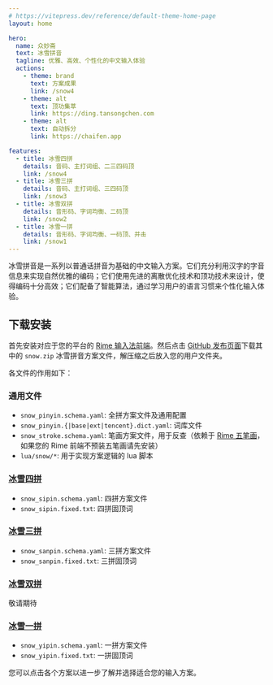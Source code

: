 ```yaml
---
# https://vitepress.dev/reference/default-theme-home-page
layout: home

hero:
  name: 众妙斋
  text: 冰雪拼音
  tagline: 优雅、高效、个性化的中文输入体验
  actions:
    - theme: brand
      text: 方案成果
      link: /snow4
    - theme: alt
      text: 顶功集萃
      link: https://ding.tansongchen.com
    - theme: alt
      text: 自动拆分
      link: https://chaifen.app

features:
  - title: 冰雪四拼
    details: 音码、主打词组、二三四码顶
    link: /snow4
  - title: 冰雪三拼
    details: 音码、主打词组、三四码顶
    link: /snow3
  - title: 冰雪双拼
    details: 音形码、字词均衡、二码顶
    link: /snow2
  - title: 冰雪一拼
    details: 音形码、字词均衡、一码顶、并击
    link: /snow1
---
```


冰雪拼音是一系列以普通话拼音为基础的中文输入方案。它们充分利用汉字的字音信息来实现自然优雅的编码；它们使用先进的离散优化技术和顶功技术来设计，使得编码十分高效；它们配备了智能算法，通过学习用户的语言习惯来个性化输入体验。

## 下载安装

首先安装对应于您的平台的 [Rime 输入法前端](https://rime.im/download/)。然后点击 [GitHub 发布页面](https://github.com/rimeinn/rime-snow-pinyin/releases/latest)下载其中的 `snow.zip` 冰雪拼音方案文件，解压缩之后放入您的用户文件夹。

各文件的作用如下：

### 通用文件

- `snow_pinyin.schema.yaml`: 全拼方案文件及通用配置
- `snow_pinyin.{|base|ext|tencent}.dict.yaml`: 词库文件
- `snow_stroke.schema.yaml`: 笔画方案文件，用于反查（依赖于 [Rime 五笔画](http://github.com/rime/rime-stroke)，如果您的 Rime 前端不预装五笔画请先安装）
- `lua/snow/*`: 用于实现方案逻辑的 lua 脚本

### [冰雪四拼](/snow4/)

- `snow_sipin.schema.yaml`: 四拼方案文件
- `snow_sipin.fixed.txt`: 四拼固顶词

### [冰雪三拼](/snow3/)

- `snow_sanpin.schema.yaml`: 三拼方案文件
- `snow_sanpin.fixed.txt`: 三拼固顶词

### [冰雪双拼](/snow2/)

敬请期待

### [冰雪一拼](/snow1/)

- `snow_yipin.schema.yaml`: 一拼方案文件
- `snow_yipin.fixed.txt`: 一拼固顶词

您可以点击各个方案以进一步了解并选择适合您的输入方案。
